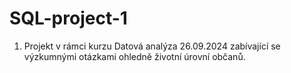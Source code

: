# SQL-project-1
1. Projekt v rámci kurzu Datová analýza 26.09.2024 zabívající se výzkumnými otázkami ohledně životní úrovní občanů.
